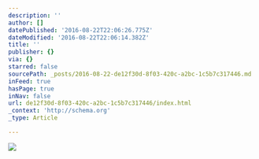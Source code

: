 ```yaml
---
description: ''
author: []
datePublished: '2016-08-22T22:06:26.775Z'
dateModified: '2016-08-22T22:06:14.382Z'
title: ''
publisher: {}
via: {}
starred: false
sourcePath: _posts/2016-08-22-de12f30d-8f03-420c-a2bc-1c5b7c317446.md
inFeed: true
hasPage: true
inNav: false
url: de12f30d-8f03-420c-a2bc-1c5b7c317446/index.html
_context: 'http://schema.org'
_type: Article

---
```

![](https://the-grid-user-content.s3-us-west-2.amazonaws.com/79d2794f-84ad-47a3-93b5-4f9aaa4c79ad.jpg)